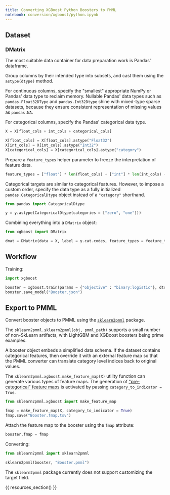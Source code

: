 ```yaml
---
title: Converting XGBoost Python Boosters to PMML
notebook: conversion/xgboost/python.ipynb
---
```


## Dataset

### DMatrix

The most suitable data container for data preparation work is Pandas' dataframe.

Group columns by their intended type into subsets, and cast them using the `astype(dtype)` method.

For continuous columns, specify the "smallest" appropriate NumPy or Pandas' data type to reclaim memory. Nullable Pandas' data types such as `pandas.Float32DType` and `pandas.Int32Dtype` shine with mixed-type sparse datasets, because they ensure consistent representation of missing values as `pandas.NA`.

For categorical columns, specify the Pandas' categorical data type.

```python
X = X[float_cols + int_cols + categorical_cols]

X[float_cols] = X[float_cols].astype("Float32")
X[int_cols] = X[int_cols].astype("Int32")
X[categorical_cols] = X[categorical_cols].astype("category")
```

Prepare a `feature_types` helper parameter to freeze the interpretation of feature data.

```python
feature_types = ["float"] * len(float_cols) + ["int"] * len(int_cols) + ["c"] * len(categorical_cols)
```

Categorical targets are similar to categorical features.
However, to impose a custom order, specify the data type as a fully initialized `pandas.CategoricalDtype` object instead of a `"category"` shorthand.

```python
from pandas import CategoricalDtype

y = y.astype(CategoricalDtype(categories = ["zero", "one"]))
```

Combining everything into a `DMatrix` object:

```python
from xgboost import DMatrix

dmat = DMatrix(data = X, label = y.cat.codes, feature_types = feature_types, enable_categorical = True)
```

## Workflow

Training:

```python
import xgboost

booster = xgboost.train(params = {"objective" : "binary:logistic"}, dtrain = dmat)
booster.save_model("Booster.json")
```

## Export to PMML

Convert booster objects to PMML using the [`sklearn2pmml`](https://github.com/jpmml/sklearn2pmml) package.

The `sklearn2pmml.sklearn2pmml(obj, pmml_path)` supports a small number of non-SkLearn artifacts, with LightGBM and XGBoost boosters being prime examples.

A booster object embeds a simplified data schema.
If the dataset contains categorical features, then override it with an external feature map so that the PMML converter can translate category level indices back to original values.

The `xklearn2pmml.xgboost.make_feature_map(X)` utility function can generate various types of feature maps.
The generation of ["pre-categorical" feature maps](index.md#feature-map) is activated by passing `category_to_indicator = True`.

```python
from sklearn2pmml.xgboost import make_feature_map

fmap = make_feature_map(X, category_to_indicator = True)
fmap.save("Booster.fmap.tsv")
```

Attach the feature map to the booster using the `fmap` attribute:

```python
booster.fmap = fmap
```

Converting:

```python
from sklearn2pmml import sklearn2pmml

sklearn2pmml(booster, "Booster.pmml")
```

The `sklearn2pmml` package currently does not support customizing the target field.

{{ resources_section() }}